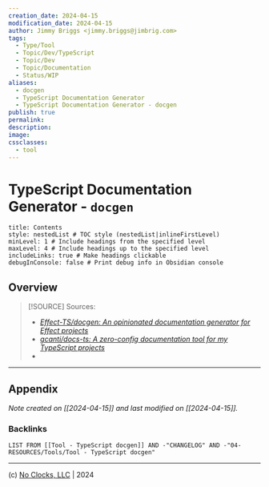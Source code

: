 ```yaml
---
creation_date: 2024-04-15
modification_date: 2024-04-15
author: Jimmy Briggs <jimmy.briggs@jimbrig.com>
tags:
  - Type/Tool
  - Topic/Dev/TypeScript
  - Topic/Dev
  - Topic/Documentation
  - Status/WIP
aliases:
  - docgen
  - TypeScript Documentation Generator
  - TypeScript Documentation Generator - docgen
publish: true
permalink:
description:
image:
cssclasses:
  - tool
---
```



# TypeScript Documentation Generator - `docgen`

```table-of-contents
title: Contents 
style: nestedList # TOC style (nestedList|inlineFirstLevel)
minLevel: 1 # Include headings from the specified level
maxLevel: 4 # Include headings up to the specified level
includeLinks: true # Make headings clickable
debugInConsole: false # Print debug info in Obsidian console
```

## Overview

> [!SOURCE] Sources:
> - *[Effect-TS/docgen: An opinionated documentation generator for Effect projects](https://github.com/Effect-TS/docgen/tree/main)*
> - *[gcanti/docs-ts: A zero-config documentation tool for my TypeScript projects](https://github.com/gcanti/docs-ts)*
> - 

***

## Appendix

*Note created on [[2024-04-15]] and last modified on [[2024-04-15]].*

### Backlinks

```dataview
LIST FROM [[Tool - TypeScript docgen]] AND -"CHANGELOG" AND -"04-RESOURCES/Tools/Tool - TypeScript docgen"
```

***

(c) [No Clocks, LLC](https://github.com/noclocks) | 2024